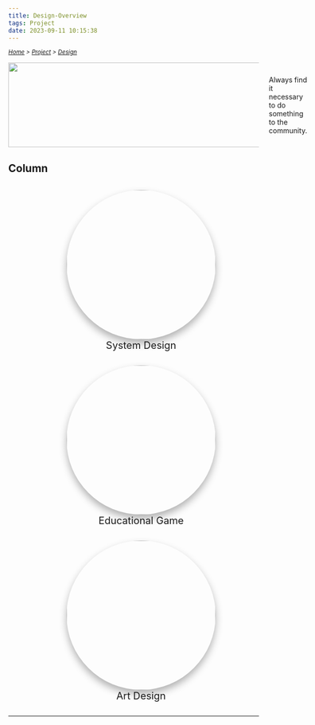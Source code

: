 ```yaml
---
title: Design-Overview
tags: Project
date: 2023-09-11 10:15:38
---
```


*<small>[Home](/About/index.html) > [Project](/tags/Project/index.html) > [Design](/2023/09/11/Project/Design/Design/index.html)</small>*

<style>
    .menu-item {
        display: inline-block; /* Ensure elements are horizontally aligned */
        margin-right: 20px;
        position: relative;
        padding: 5px;
        color: grey;
        text-decoration: none;
        font-size: 90%; /* Reduce font size */
    }
    .menu-item:hover {
        font-weight: bold;
        color: grey !important;
    }
    .menu-item::before {
        content: counter(item) " ";
        counter-increment: item;
        border: 1px solid black;
        background-color: transparent;
        border-radius: 50%;
        width: 20px;
        height: 20px;
        display: inline-block;
        text-align: center;
        line-height: 20px;
        margin-right: 1px;
        color: grey;
    }
    .menu-list {
        list-style: none; 
        counter-reset: item;
        padding: 0; /* Remove default padding */
    }
    .menu-list div {
        white-space: nowrap; /* Prevent wrapping of list items */
    }
    figcaption:hover {
    transform: scale(1.3);
    font-weight: bold;
    }
     .image-shake:hover {
        transform: translateX(-2px); /* Adjust the amount of movement as needed */
        animation: shake 1s ease infinite; /* Apply a simple shake animation */
    }

    @keyframes shake {
        0% { transform: translateX(-2px); }
        25% { transform: translateX(2px); }
        50% { transform: translateX(-2px); }
        75% { transform: translateX(2px); }
        100% { transform: translateX(-2px); }
    }
    
</style>

<div style="display: flex; align-items: center;">
    <img src="https://s2.loli.net/2024/06/29/18gY2FvbtwcTRjA.png" width="535" height="170" style="margin-right: 20px;">
    <span>Always find it necessary to do something to the community.</span>
</div>


## Column
<div style="text-align: center;">
  <figure class="image-shake" style="display: inline-block; margin-right: 10px;">
      <img src="https://s2.loli.net/2024/01/05/R21fK6jxM5L97Ba.png" style="border-radius: 50%; width: 300px; height: 300px; object-fit: cover; box-shadow: 0 8px 15px rgba(0,0,0,0.3);" />
      <figcaption style="text-align: center; font-size: 20px; transition: transform 0.3s, font-weight 0.3s;">
          <a href="/2023/09/11/Project/Design/System-Design/index.html" style="color: inherit; text-decoration: none;">System Design</a>
      </figcaption>
  </figure>
  <figure class="image-shake" style="display: inline-block; margin-right: 10px;">
    <img src="https://s2.loli.net/2024/01/05/AYbfuXmCcrgIsBT.png" style="border-radius: 50%; width: 300px; height: 300px; object-fit: cover; box-shadow: 0 8px 15px rgba(0,0,0,0.3);" />
    <figcaption style="text-align: center; font-size: 20px; transition: transform 0.3s, font-weight 0.3s;">
      <a href="/2023/09/11/Project/Design/Educational-Game/index.html" style="color: inherit; text-decoration: none;">Educational Game</a>
    </figcaption>
  </figure>
  <figure class="image-shake" style="display: inline-block; margin-right: 10px;">
    <img src="https://s2.loli.net/2024/01/05/LRuwUh9Fcjode7s.png" style="border-radius: 50%; width: 300px; height: 300px; object-fit: cover; box-shadow: 0 8px 15px rgba(0,0,0,0.3);" />
    <figcaption style="text-align: center; font-size: 20px; transition: transform 0.3s, font-weight 0.3s;">
      <a href="/2023/09/11/Project/Design/Art-Design/index.html" style="color: inherit; text-decoration: none;">Art Design</a>
    </figcaption>
  </figure>
</div>

---
